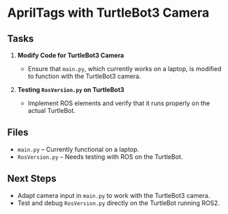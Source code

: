 # AprilTags with TurtleBot3 Camera

## Tasks
1. **Modify Code for TurtleBot3 Camera**  
   - Ensure that `main.py`, which currently works on a laptop, is modified to function with the TurtleBot3 camera.

2. **Testing `RosVersion.py` on TurtleBot3**  
   - Implement ROS elements and verify that it runs properly on the actual TurtleBot.

## Files
- `main.py` – Currently functional on a laptop.
- `RosVersion.py` – Needs testing with ROS on the TurtleBot.

## Next Steps
- Adapt camera input in `main.py` to work with the TurtleBot3 camera.
- Test and debug `RosVersion.py` directly on the TurtleBot running ROS2.
